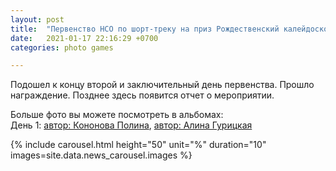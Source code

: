 ```yaml
---
layout: post
title:  "Первенство НСО по шорт-треку на приз Рождественский калейдоскоп. Итоги"
date:   2021-01-17 22:16:29 +0700
categories: photo games

---
```

Подошел к концу второй и заключительный день первенства. Прошло награждение.
Позднее здесь появится отчет о мероприятии.

Больше фото вы можете посмотреть в альбомах:  
День 1:
[автор: Кононова Полина][polina_album],
[автор: Алина Гурицкая][guitskaya_alina_album]


{% include carousel.html height="50" unit="%" duration="10" images=site.data.news_carousel.images %}

[polina_album]:https://photos.google.com/share/AF1QipNDOvOJJb1kWuINvWL4TYLRpp3LxrvWesM1Foau11GhyRtCbY0QFI6JTNpPYbGRVg?key=Q3lsVEZQaGN0QVkxNlRKRWJ6WDhMdXhhZ21BMlpB
[guitskaya_alina_album]:https://yadi.sk/d/zOOm3x-DkueKPw?w=1


